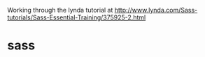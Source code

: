 Working through the lynda tutorial at
http://www.lynda.com/Sass-tutorials/Sass-Essential-Training/375925-2.html

# sass
